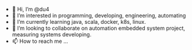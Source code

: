 - 👋 Hi, I’m @du4
- 👀 I’m interested in programming, developing, engineering, automating
- 🌱 I’m currently learning java, scala, docker, k8s, linux.
- 💞️ I’m looking to collaborate on automation embedded system project, measuring systems developing.
- 📫 How to reach me ...

<!---
du4/du4 is a ✨ special ✨ repository because its `README.md` (this file) appears on your GitHub profile.
You can click the Preview link to take a look at your changes.
--->
